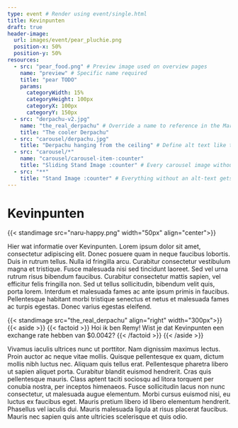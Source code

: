 ```yaml
---
type: event # Render using event/single.html
title: Kevinpunten
draft: true
header-image:
  url: images/event/pear_pluchie.png
  position-x: 50%
  position-y: 50%
resources:
  - src: "pear_food.png" # Preview image used on overview pages
    name: "preview" # Specific name required
    title: "pear TODO"
    params:
      categoryWidth: 15%
      categoryHeight: 100px
      categoryX: 100px
      categoryY: 150px
  - src: "derpachu-v2.jpg"
    name: "the_real_derpachu" # Override a name to reference in the Markdown below. NB: Do not modify Carousel-item names
    title: "The cooler Derpachu"
  - src: "carousel/derpachu.jpg"
    title: "Derpachu hanging from the ceiling" # Define alt text like this
  - src: "carousel/*"
    name: "carousel/carousel-item-:counter"
    title: "Sliding Stand Image :counter" # Every carousel image without an alt-text gets a special name
  - src: "**"
    title: "Stand Image :counter" # Everything without an alt-text gets a special name
---
```



# Kevinpunten
{{< standimage src="naru-happy.png" width="50px" align="center">}}

Hier wat informatie over Kevinpunten. Lorem ipsum dolor sit amet, consectetur adipiscing elit. Donec posuere quam in neque faucibus lobortis. Duis in rutrum tellus. Nulla id fringilla arcu. Curabitur consectetur vestibulum magna et tristique. Fusce malesuada nisi sed tincidunt laoreet. Sed vel urna rutrum risus bibendum faucibus. Curabitur consectetur mattis sapien, vel efficitur felis fringilla non. Sed ut tellus sollicitudin, bibendum velit quis, porta lorem. Interdum et malesuada fames ac ante ipsum primis in faucibus. Pellentesque habitant morbi tristique senectus et netus et malesuada fames ac turpis egestas. Donec varius egestas eleifend.

{{< standimage src="the_real_derpachu" align="right" width="300px">}}
{{< aside >}}
    {{< factoid >}}
        Hoi ik ben Remy! Wist je dat Kevinpunten een exchange rate hebben van $0.0042?
    {{< /factoid >}}
{{< /aside >}}

Vivamus iaculis ultrices nunc ut porttitor. Nam dignissim maximus lectus. Proin auctor ac neque vitae mollis. Quisque pellentesque ex quam, dictum mollis nibh luctus nec. Aliquam quis tellus erat. Pellentesque pharetra libero ut sapien aliquet porta. Curabitur blandit euismod hendrerit. Cras quis pellentesque mauris. Class aptent taciti sociosqu ad litora torquent per conubia nostra, per inceptos himenaeos. Fusce sollicitudin lacus non nunc consectetur, ut malesuada augue elementum. Morbi cursus euismod nisi, eu luctus ex faucibus eget. Mauris pretium libero id libero elementum hendrerit. Phasellus vel iaculis dui. Mauris malesuada ligula at risus placerat faucibus. Mauris nec sapien quis ante ultricies scelerisque et quis odio.
